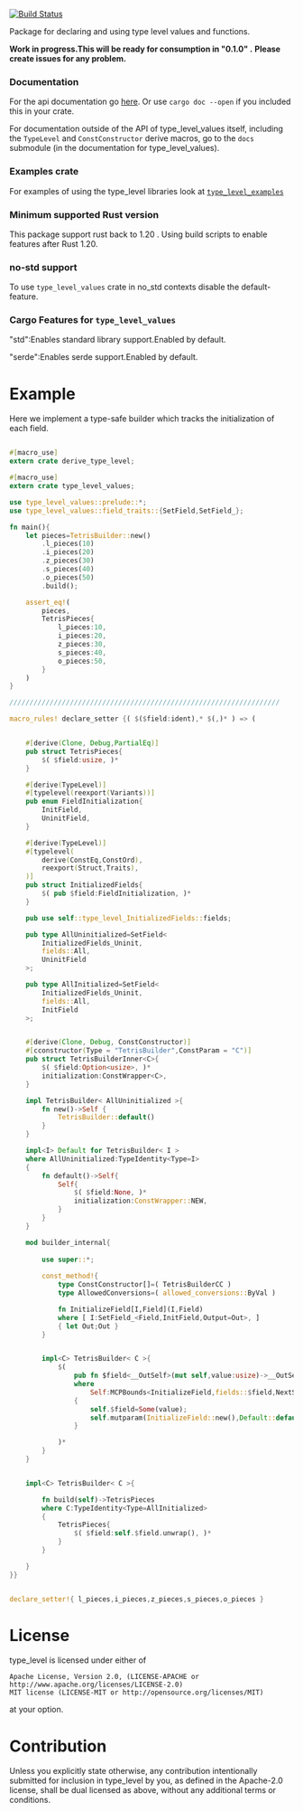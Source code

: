 [![Build Status](https://travis-ci.org/rodrimati1992/type_level.svg?branch=master)](https://travis-ci.org/rodrimati1992/type_level)

Package for declaring and using type level values and functions.

**Work in progress.This will be ready for consumption in "0.1.0" .**
**Please create issues for any problem.**

### Documentation

For the api documentation go [here](https://docs.rs/type_level_values/).
Or use `cargo doc --open` if you included this in your crate.

For documentation outside of the API of type_level_values itself,
including the `TypeLevel` and `ConstConstructor` derive macros,
go to the `docs` submodule (in the documentation for type_level_values).

### Examples crate

For examples of using the type_level libraries look at 
[`type_level_examples`](https://crates.io/crates/type_level_examples)

### Minimum supported Rust version

This package support rust back to 1.20 .
Using build scripts to enable features after Rust 1.20.

### no-std support

To use `type_level_values` crate in no_std contexts disable the default-feature.

### Cargo Features for `type_level_values`

"std":Enables standard library support.Enabled by default.

"serde":Enables serde support.Enabled by default.


# Example 

Here we implement a type-safe builder which tracks the initialization of each field.

```rust

#[macro_use]
extern crate derive_type_level;

#[macro_use]
extern crate type_level_values;

use type_level_values::prelude::*;
use type_level_values::field_traits::{SetField,SetField_};

fn main(){    
    let pieces=TetrisBuilder::new()
        .l_pieces(10)
        .i_pieces(20)
        .z_pieces(30)
        .s_pieces(40)
        .o_pieces(50)
        .build();

    assert_eq!(
        pieces,
        TetrisPieces{
            l_pieces:10,
            i_pieces:20,
            z_pieces:30,
            s_pieces:40,
            o_pieces:50,
        }
    )
}

///////////////////////////////////////////////////////////////////

macro_rules! declare_setter {( $($field:ident),* $(,)* ) => (


    #[derive(Clone, Debug,PartialEq)]
    pub struct TetrisPieces{
        $( $field:usize, )*
    }

    #[derive(TypeLevel)]
    #[typelevel(reexport(Variants))]
    pub enum FieldInitialization{
        InitField,
        UninitField,
    }

    #[derive(TypeLevel)]
    #[typelevel(
        derive(ConstEq,ConstOrd),
        reexport(Struct,Traits),
    )]
    pub struct InitializedFields{
        $( pub $field:FieldInitialization, )*
    }

    pub use self::type_level_InitializedFields::fields;

    pub type AllUninitialized=SetField<
        InitializedFields_Uninit,
        fields::All,
        UninitField
    >;

    pub type AllInitialized=SetField<
        InitializedFields_Uninit,
        fields::All,
        InitField
    >;


    #[derive(Clone, Debug, ConstConstructor)]
    #[cconstructor(Type = "TetrisBuilder",ConstParam = "C")]
    pub struct TetrisBuilderInner<C>{
        $( $field:Option<usize>, )*
        initialization:ConstWrapper<C>,
    }

    impl TetrisBuilder< AllUninitialized >{
        fn new()->Self {
            TetrisBuilder::default()
        }
    }

    impl<I> Default for TetrisBuilder< I >
    where AllUninitialized:TypeIdentity<Type=I>
    {
        fn default()->Self{
            Self{
                $( $field:None, )*
                initialization:ConstWrapper::NEW,
            }
        }
    }

    mod builder_internal{
        
        use super::*;
        
        const_method!{
            type ConstConstructor[]=( TetrisBuilderCC )
            type AllowedConversions=( allowed_conversions::ByVal )

            fn InitializeField[I,Field](I,Field)
            where [ I:SetField_<Field,InitField,Output=Out>, ]
            { let Out;Out }
        }


        impl<C> TetrisBuilder< C >{
            $(
                pub fn $field<__OutSelf>(mut self,value:usize)->__OutSelf
                where 
                    Self:MCPBounds<InitializeField,fields::$field,NextSelf=__OutSelf>
                {
                    self.$field=Some(value);
                    self.mutparam(InitializeField::new(),Default::default())
                }

            )*
        }
    }


    impl<C> TetrisBuilder< C >{

        fn build(self)->TetrisPieces
        where C:TypeIdentity<Type=AllInitialized>
        {
            TetrisPieces{
                $( $field:self.$field.unwrap(), )*
            }
        }

    }
}}


declare_setter!{ l_pieces,i_pieces,z_pieces,s_pieces,o_pieces }


```


# License

type_level is licensed under either of

    Apache License, Version 2.0, (LICENSE-APACHE or http://www.apache.org/licenses/LICENSE-2.0)
    MIT license (LICENSE-MIT or http://opensource.org/licenses/MIT)

at your option.

# Contribution

Unless you explicitly state otherwise, any contribution intentionally submitted for inclusion in type_level by you, as defined in the Apache-2.0 license, shall be dual licensed as above, without any additional terms or conditions.
